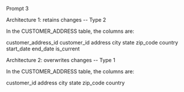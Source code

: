 Prompt 3

Architecture 1: retains changes -- Type 2

In the CUSTOMER_ADDRESS table, the columns are:

customer_address_id
customer_id
address
city
state
zip_code
country
start_date
end_date
is_current


Architecture 2: overwrites changes -- Type 1

In the CUSTOMER_ADDRESS table, the columns are:

customer_id
address
city
state
zip_code
country
